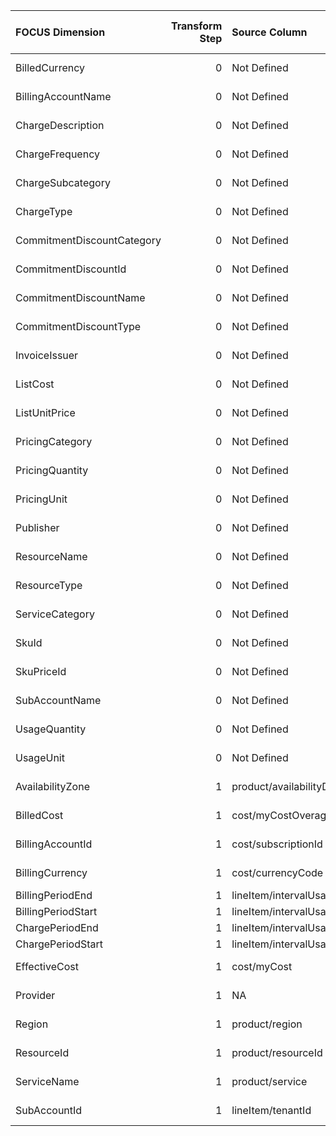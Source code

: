 | FOCUS Dimension            |   Transform Step | Source Column               | Source Column Type   | Transform Type      | Filters/Process/Etc.   |
|:---------------------------|-----------------:|:----------------------------|:---------------------|:--------------------|:-----------------------|
| BilledCurrency             |                0 | Not Defined                 | Not Defined          | Not Defined         | Not Defined            |
| BillingAccountName         |                0 | Not Defined                 | Not Defined          | Not Defined         | Not Defined            |
| ChargeDescription          |                0 | Not Defined                 | Not Defined          | Not Defined         | Not Defined            |
| ChargeFrequency            |                0 | Not Defined                 | Not Defined          | Not Defined         | Not Defined            |
| ChargeSubcategory          |                0 | Not Defined                 | Not Defined          | Not Defined         | Not Defined            |
| ChargeType                 |                0 | Not Defined                 | Not Defined          | Not Defined         | Not Defined            |
| CommitmentDiscountCategory |                0 | Not Defined                 | Not Defined          | Not Defined         | Not Defined            |
| CommitmentDiscountId       |                0 | Not Defined                 | Not Defined          | Not Defined         | Not Defined            |
| CommitmentDiscountName     |                0 | Not Defined                 | Not Defined          | Not Defined         | Not Defined            |
| CommitmentDiscountType     |                0 | Not Defined                 | Not Defined          | Not Defined         | Not Defined            |
| InvoiceIssuer              |                0 | Not Defined                 | Not Defined          | Not Defined         | Not Defined            |
| ListCost                   |                0 | Not Defined                 | Not Defined          | Not Defined         | Not Defined            |
| ListUnitPrice              |                0 | Not Defined                 | Not Defined          | Not Defined         | Not Defined            |
| PricingCategory            |                0 | Not Defined                 | Not Defined          | Not Defined         | Not Defined            |
| PricingQuantity            |                0 | Not Defined                 | Not Defined          | Not Defined         | Not Defined            |
| PricingUnit                |                0 | Not Defined                 | Not Defined          | Not Defined         | Not Defined            |
| Publisher                  |                0 | Not Defined                 | Not Defined          | Not Defined         | Not Defined            |
| ResourceName               |                0 | Not Defined                 | Not Defined          | Not Defined         | Not Defined            |
| ResourceType               |                0 | Not Defined                 | Not Defined          | Not Defined         | Not Defined            |
| ServiceCategory            |                0 | Not Defined                 | Not Defined          | Not Defined         | Not Defined            |
| SkuId                      |                0 | Not Defined                 | Not Defined          | Not Defined         | Not Defined            |
| SkuPriceId                 |                0 | Not Defined                 | Not Defined          | Not Defined         | Not Defined            |
| SubAccountName             |                0 | Not Defined                 | Not Defined          | Not Defined         | Not Defined            |
| UsageQuantity              |                0 | Not Defined                 | Not Defined          | Not Defined         | Not Defined            |
| UsageUnit                  |                0 | Not Defined                 | Not Defined          | Not Defined         | Not Defined            |
| AvailabilityZone           |                1 | product/availabilityDomain  | Not Defined          | RENAME_COLUMN       |                        |
| BilledCost                 |                1 | cost/myCostOverage          | Not Defined          | RENAME_COLUMN       |                        |
| BillingAccountId           |                1 | cost/subscriptionId         | Not Defined          | RENAME_COLUMN       |                        |
| BillingCurrency            |                1 | cost/currencyCode           | Not Defined          | RENAME_COLUMN       |                        |
| BillingPeriodEnd           |                1 | lineItem/intervalUsageEnd   | datetime             | MONTH_END           |                        |
| BillingPeriodStart         |                1 | lineItem/intervalUsageStart | datetime             | MONTH_START         |                        |
| ChargePeriodEnd            |                1 | lineItem/intervalUsageEnd   | datetime             | RENAME_COLUMN       |                        |
| ChargePeriodStart          |                1 | lineItem/intervalUsageStart | datetime             | RENAME_COLUMN       |                        |
| EffectiveCost              |                1 | cost/myCost                 | Not Defined          | RENAME_COLUMN       |                        |
| Provider                   |                1 | NA                          | Not Defined          | ASSIGN_STATIC_VALUE | static_value: Oracle   |
| Region                     |                1 | product/region              | Not Defined          | RENAME_COLUMN       |                        |
| ResourceId                 |                1 | product/resourceId          | Not Defined          | RENAME_COLUMN       |                        |
| ServiceName                |                1 | product/service             | Not Defined          | RENAME_COLUMN       |                        |
| SubAccountId               |                1 | lineItem/tenantId           | Not Defined          | RENAME_COLUMN       |                        |